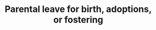 ---
featimg: /assets/images/benefits/parental.svg
title: Parental leave for birth, adoptions, or fostering
description: In addition, receive all 11 federal holidays, your birthday off!
weight: 4
---